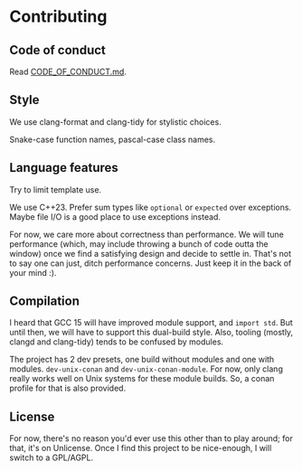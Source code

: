 # Contributing

## Code of conduct

Read [CODE\_OF\_CONDUCT.md](CODE_OF_CONDUCT.md).

## Style

We use clang-format and clang-tidy for stylistic choices.

Snake-case function names, pascal-case class names.

## Language features

Try to limit template use.

We use C++23. Prefer sum types like `optional` or `expected` over exceptions.
Maybe file I/O is a good place to use exceptions instead.

For now, we care more about correctness than performance. We will tune
performance (which, may include throwing a bunch of code outta the window) once
we find a satisfying design and decide to settle in.
That's not to say one can just, ditch performance concerns. Just keep it in the
back of your mind :).

## Compilation

I heard that GCC 15 will have improved module support, and `import std`. But
until then, we will have to support this dual-build style.
Also, tooling (mostly, clangd and clang-tidy) tends to be confused by modules.

The project has 2 dev presets, one build without modules and one with modules.
`dev-unix-conan` and `dev-unix-conan-module`.
For now, only clang really works well on Unix systems for these module builds.
So, a conan profile for that is also provided.

## License

For now, there's no reason you'd ever use this other than to play around; for
that, it's on Unlicense.
Once I find this project to be nice-enough, I will switch to a GPL/AGPL.
